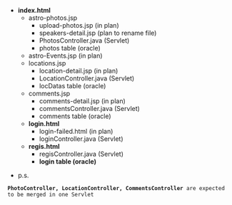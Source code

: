 - <b>index.html</b>
  - astro-photos.jsp
    - upload-photos.jsp (in plan)
    - speakers-detail.jsp (plan to rename file)
    - PhotosController.java (Servlet)
    - photos table (oracle)
  - astro-Events.jsp (in plan)
  - locations.jsp
    - location-detail.jsp (in plan)
    - LocationController.java (Servlet)
    - locDatas table (oracle)
  - comments.jsp
    - comments-detail.jsp (in plan)
    - commentsController.java (Servlet)
    - comments table (oracle)
  - <b>login.html</b>
    - login-failed.html (in plan)
    - loginController.java (Servlet)
  - <b>regis.html</b>
    - regisController.java (Servlet)
    - <b>login table (oracle)</b>

* p.s.
<pre><code><b>PhotoController, LocationController, CommentsController</b> are expected to be merged in one Servlet</code></pre>
